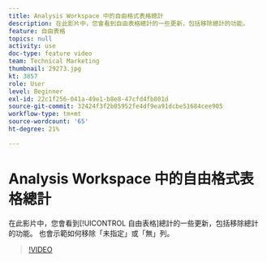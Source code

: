```yaml
---
title: Analysis Workspace 中的自由格式表格總計
description: 在此影片中，您會看到自由表格總計的一些更新，包括移除總計的功能。
feature: 自由表格
topics: null
activity: use
doc-type: feature video
team: Technical Marketing
thumbnail: 29273.jpg
kt: 3857
role: User
level: Beginner
exl-id: 22c1f256-041a-49e1-b8e8-47cfd4fb801d
source-git-commit: 32424f3f2b05952fe4df9ea91dcbe51684cee905
workflow-type: tm+mt
source-wordcount: '65'
ht-degree: 21%

---
```


# Analysis Workspace 中的自由格式表格總計

在此影片中，您會看到[!UICONTROL 自由表格]總計的一些更新，包括移除總計的功能。 也會示範如何移除「未指定」或「無」列。

>[!VIDEO](https://video.tv.adobe.com/v/29273/?quality=12)
